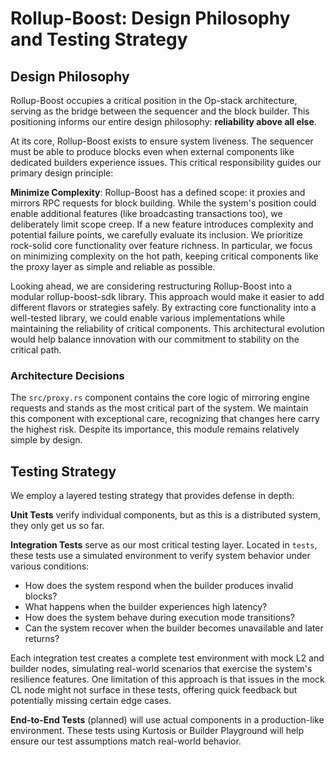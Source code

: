 # Rollup-Boost: Design Philosophy and Testing Strategy

## Design Philosophy

Rollup-Boost occupies a critical position in the Op-stack architecture, serving as the bridge between the sequencer and the block builder. This positioning informs our entire design philosophy: **reliability above all else**.

At its core, Rollup-Boost exists to ensure system liveness. The sequencer must be able to produce blocks even when external components like dedicated builders experience issues. This critical responsibility guides our primary design principle:

**Minimize Complexity**: Rollup-Boost has a defined scope: it proxies and mirrors RPC requests for block building. While the system's position could enable additional features (like broadcasting transactions too), we deliberately limit scope creep. If a new feature introduces complexity and potential failure points, we carefully evaluate its inclusion. We prioritize rock-solid core functionality over feature richness. In particular, we focus on minimizing complexity on the hot path, keeping critical components like the proxy layer as simple and reliable as possible.

Looking ahead, we are considering restructuring Rollup-Boost into a modular rollup-boost-sdk library. This approach would make it easier to add different flavors or strategies safely. By extracting core functionality into a well-tested library, we could enable various implementations while maintaining the reliability of critical components. This architectural evolution would help balance innovation with our commitment to stability on the critical path.

### Architecture Decisions

The `src/proxy.rs` component contains the core logic of mirroring engine requests and stands as the most critical part of the system. We maintain this component with exceptional care, recognizing that changes here carry the highest risk. Despite its importance, this module remains relatively simple by design.

## Testing Strategy

We employ a layered testing strategy that provides defense in depth:

**Unit Tests** verify individual components, but as this is a distributed system, they only get us so far.

**Integration Tests** serve as our most critical testing layer. Located in `tests`, these tests use a simulated environment to verify system behavior under various conditions:

- How does the system respond when the builder produces invalid blocks?
- What happens when the builder experiences high latency?
- How does the system behave during execution mode transitions?
- Can the system recover when the builder becomes unavailable and later returns?

Each integration test creates a complete test environment with mock L2 and builder nodes, simulating real-world scenarios that exercise the system's resilience features. One limitation of this approach is that issues in the mock CL node might not surface in these tests, offering quick feedback but potentially missing certain edge cases.

**End-to-End Tests** (planned) will use actual components in a production-like environment. These tests using Kurtosis or Builder Playground will help ensure our test assumptions match real-world behavior.
